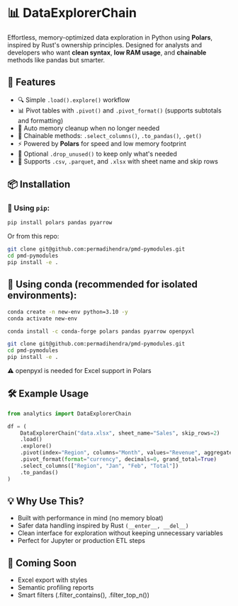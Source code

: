 # 📊 DataExplorerChain

Effortless, memory-optimized data exploration in Python using **Polars**, inspired by Rust's ownership principles.
Designed for analysts and developers who want **clean syntax**, **low RAM usage**, and **chainable** methods like pandas but smarter.

## 🚀 Features

- 🔍 Simple `.load().explore()` workflow
- 📊 Pivot tables with `.pivot()` and `.pivot_format()` (supports subtotals and formatting)
- 🧠 Auto memory cleanup when no longer needed
- 🔗 Chainable methods: `.select_columns()`, `.to_pandas()`, `.get()`
- ⚡ Powered by **Polars** for speed and low memory footprint
- 🧼 Optional `.drop_unused()` to keep only what's needed
- 🧾 Supports `.csv`, `.parquet`, and `.xlsx` with sheet name and skip rows

## 📦 Installation

### 🐍 Using `pip`:

```bash
pip install polars pandas pyarrow
```

Or from this repo:

```bash
git clone git@github.com:permadihendra/pmd-pymodules.git
cd pmd-pymodules
pip install -e .
```

## 🧪 Using conda (recommended for isolated environments):

```bash
conda create -n new-env python=3.10 -y
conda activate new-env

conda install -c conda-forge polars pandas pyarrow openpyxl
```

```bash
git clone git@github.com:permadihendra/pmd-pymodules.git
cd pmd-pymodules
pip install -e .
```

⚠️ openpyxl is needed for Excel support in Polars

## 🛠️ Example Usage

```python
from analytics import DataExplorerChain

df = (
    DataExplorerChain("data.xlsx", sheet_name="Sales", skip_rows=2)
    .load()
    .explore()
    .pivot(index="Region", columns="Month", values="Revenue", aggregate_function="sum")
    .pivot_format(format="currency", decimals=0, grand_total=True)
    .select_columns(["Region", "Jan", "Feb", "Total"])
    .to_pandas()
)
```

## 💡 Why Use This?

- Built with performance in mind (no memory bloat)
- Safer data handling inspired by Rust `(__enter__, __del__)`
- Clean interface for exploration without keeping unnecessary variables
- Perfect for Jupyter or production ETL steps

## 🧪 Coming Soon

- Excel export with styles
- Semantic profiling reports
- Smart filters (.filter_contains(), .filter_top_n())
